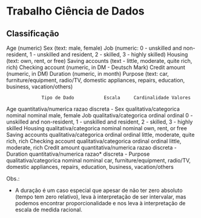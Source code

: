 # Trabalho Ciência de Dados

## Classificação

Age (numeric)
Sex (text: male, female)
Job (numeric: 0 - unskilled and non-resident, 1 - unskilled and resident, 2 - skilled, 3 - highly skilled)
Housing (text: own, rent, or free)
Saving accounts (text - little, moderate, quite rich, rich)
Checking account (numeric, in DM - Deutsch Mark)
Credit amount (numeric, in DM)
Duration (numeric, in month)
Purpose (text: car, furniture/equipment, radio/TV, domestic appliances, repairs, education, business, vacation/others)

                 Tipo de Dado           Escala     Cardinalidade Valores
Age              quantitativa/numerica  razao      discreta      -
Sex              qualitativa/categorica nominal    nominal       male, female
Job              qualitativa/categorica ordinal    ordinal       0 - unskilled and non-resident, 1 - unskilled and resident, 2 - skilled, 3 - highly skilled
Housing          qualitativa/categorica nominal    nominal       own, rent, or free
Saving accounts  qualitativa/categorica ordinal    ordinal       little, moderate, quite rich, rich
Checking account qualitativa/categorica ordinal    ordinal       little, moderate, rich
Credit amount    quantitativa/numerica  razao      discreta      -
Duration         quantitativa/numerica  razao*     discreta      -
Purpose          qualitativa/categorica nominal    nominal       car, furniture/equipment, radio/TV, domestic appliances, repairs, education, business, vacation/others

Obs.:
* A duração é um caso especial que apesar de não ter zero absoluto (tempo tem zero relativo), leva à interpretação de ser intervalar, mas podemos encontrar proporcionalidade e nos leva à interpretação de escala de medida racional.
